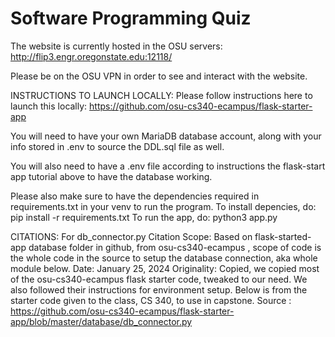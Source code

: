 # Software Programming Quiz

The website is currently hosted in the OSU servers:
http://flip3.engr.oregonstate.edu:12118/

Please be on the OSU VPN in order to see and interact with the website.

INSTRUCTIONS TO LAUNCH LOCALLY:
Please follow instructions here to launch this locally: https://github.com/osu-cs340-ecampus/flask-starter-app 

You will need to have your own MariaDB database account, along with your info stored in .env to source the DDL.sql file as well.

You will also need to have a .env file according to instructions the flask-start app tutorial above to have the database working.

Please also make sure to have the dependencies required in requirements.txt in your venv to run the program.
To install depencies, do: pip install -r requirements.txt
To run the app, do: python3 app.py

CITATIONS:
For db_connector.py
Citation Scope: Based on flask-started-app database folder in github, from osu-cs340-ecampus , scope of code is the whole code in the source to setup the database connection, aka whole module below.
Date: January 25, 2024
Originality: Copied, we copied most of the osu-cs340-ecampus flask starter code, tweaked to our need.
We also followed their instructions for environment setup.
Below is from the starter code given to the class, CS 340, to use in capstone.
Source : https://github.com/osu-cs340-ecampus/flask-starter-app/blob/master/database/db_connector.py
